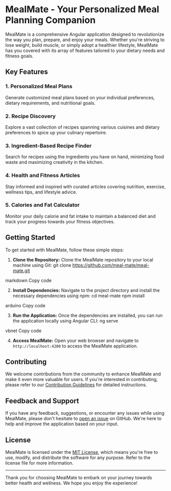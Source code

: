 # MealMate - Your Personalized Meal Planning Companion

MealMate is a comprehensive Angular application designed to revolutionize the way you plan, prepare, and enjoy your meals. Whether you're striving to lose weight, build muscle, or simply adopt a healthier lifestyle, MealMate has you covered with its array of features tailored to your dietary needs and fitness goals.

## Key Features

### 1. Personalized Meal Plans
Generate customized meal plans based on your individual preferences, dietary requirements, and nutritional goals.

### 2. Recipe Discovery
Explore a vast collection of recipes spanning various cuisines and dietary preferences to spice up your culinary repertoire.

### 3. Ingredient-Based Recipe Finder
Search for recipes using the ingredients you have on hand, minimizing food waste and maximizing creativity in the kitchen.

### 4. Health and Fitness Articles
Stay informed and inspired with curated articles covering nutrition, exercise, wellness tips, and lifestyle advice.

### 5. Calories and Fat Calculator
Monitor your daily calorie and fat intake to maintain a balanced diet and track your progress towards your fitness objectives.

## Getting Started

To get started with MealMate, follow these simple steps:

1. **Clone the Repository:** Clone the MealMate repository to your local machine using Git:
git clone https://github.com/meal-mate/meal-mate.git

markdown
Copy code

2. **Install Dependencies:** Navigate to the project directory and install the necessary dependencies using npm:
cd meal-mate
npm install

arduino
Copy code

3. **Run the Application:** Once the dependencies are installed, you can run the application locally using Angular CLI:
ng serve

vbnet
Copy code

4. **Access MealMate:** Open your web browser and navigate to `http://localhost:4200` to access the MealMate application.

## Contributing

We welcome contributions from the community to enhance MealMate and make it even more valuable for users. If you're interested in contributing, please refer to our [Contribution Guidelines](CONTRIBUTING.md) for detailed instructions.

## Feedback and Support

If you have any feedback, suggestions, or encounter any issues while using MealMate, please don't hesitate to [open an issue](https://github.com/meal-mate/meal-mate/issues) on GitHub. We're here to help and improve the application based on your input.

## License

MealMate is licensed under the [MIT License](LICENSE), which means you're free to use, modify, and distribute the software for any purpose. Refer to the license file for more information.

---

Thank you for choosing MealMate to embark on your journey towards better health and wellness. We hope you enjoy the experience!
